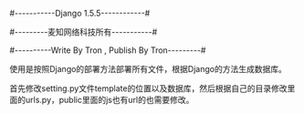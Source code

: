 #-----------Django 1.5.5------------#

#---------麦知网络科技所有-----------#

#----------Write By Tron , Publish By Tron---------#

使用是按照Django的部署方法部署所有文件，根据Django的方法生成数据库。

首先修改setting.py文件template的位置以及数据库，然后根据自己的目录修改里面的urls.py，public里面的js也有url的也需要修改。
